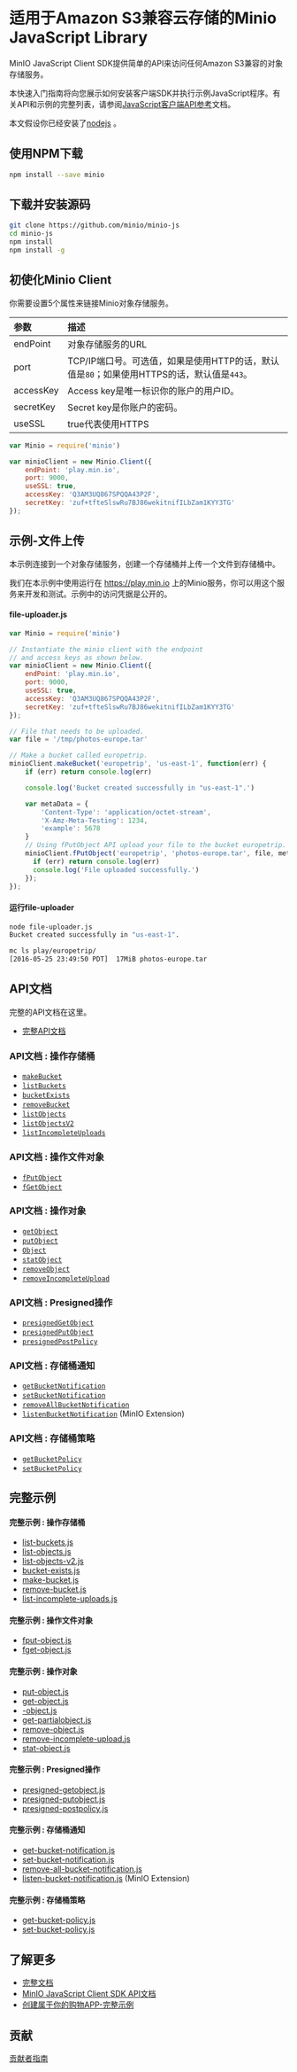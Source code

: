 # 适用于Amazon S3兼容云存储的Minio JavaScript Library

MinIO JavaScript Client SDK提供简单的API来访问任何Amazon S3兼容的对象存储服务。

本快速入门指南将向您展示如何安装客户端SDK并执行示例JavaScript程序。有关API和示例的完整列表，请参阅[JavaScript客户端API参考](http://docs.minio.org.cn/docs/master/javascript-client-api-reference)文档。

本文假设你已经安装了[nodejs](http://nodejs.org/) 。

## 使用NPM下载

```sh
npm install --save minio
```

## 下载并安装源码

```sh
git clone https://github.com/minio/minio-js
cd minio-js
npm install
npm install -g
```

## 初使化Minio Client

你需要设置5个属性来链接Minio对象存储服务。

| 参数      | 描述                                                         |
| :-------- | :----------------------------------------------------------- |
| endPoint  | 对象存储服务的URL                                            |
| port      | TCP/IP端口号。可选值，如果是使用HTTP的话，默认值是`80`；如果使用HTTPS的话，默认值是`443`。 |
| accessKey | Access key是唯一标识你的账户的用户ID。                       |
| secretKey | Secret key是你账户的密码。                                   |
| useSSL    | true代表使用HTTPS                                            |

```js
var Minio = require('minio')

var minioClient = new Minio.Client({
    endPoint: 'play.min.io',
    port: 9000,
    useSSL: true,
    accessKey: 'Q3AM3UQ867SPQQA43P2F',
    secretKey: 'zuf+tfteSlswRu7BJ86wekitnifILbZam1KYY3TG'
});
```

## 示例-文件上传

本示例连接到一个对象存储服务，创建一个存储桶并上传一个文件到存储桶中。

我们在本示例中使用运行在 https://play.min.io 上的Minio服务，你可以用这个服务来开发和测试。示例中的访问凭据是公开的。

#### file-uploader.js

```js
var Minio = require('minio')

// Instantiate the minio client with the endpoint
// and access keys as shown below.
var minioClient = new Minio.Client({
    endPoint: 'play.min.io',
    port: 9000,
    useSSL: true,
    accessKey: 'Q3AM3UQ867SPQQA43P2F',
    secretKey: 'zuf+tfteSlswRu7BJ86wekitnifILbZam1KYY3TG'
});

// File that needs to be uploaded.
var file = '/tmp/photos-europe.tar'

// Make a bucket called europetrip.
minioClient.makeBucket('europetrip', 'us-east-1', function(err) {
    if (err) return console.log(err)

    console.log('Bucket created successfully in "us-east-1".')

    var metaData = {
        'Content-Type': 'application/octet-stream',
        'X-Amz-Meta-Testing': 1234,
        'example': 5678
    }
    // Using fPutObject API upload your file to the bucket europetrip.
    minioClient.fPutObject('europetrip', 'photos-europe.tar', file, metaData, function(err, etag) {
      if (err) return console.log(err)
      console.log('File uploaded successfully.')
    });
});
```

#### 运行file-uploader

```sh
node file-uploader.js
Bucket created successfully in "us-east-1".

mc ls play/europetrip/
[2016-05-25 23:49:50 PDT]  17MiB photos-europe.tar
```

## API文档

完整的API文档在这里。

- [完整API文档](http://docs.minio.org.cn/docs/master/javascript-client-api-reference)

### API文档 : 操作存储桶

- [`makeBucket`](http://docs.minio.org.cn/docs/master/javascript-client-api-reference#makeBucket)
- [`listBuckets`](http://docs.minio.org.cn/docs/master/javascript-client-api-reference#listBuckets)
- [`bucketExists`](http://docs.minio.org.cn/docs/master/javascript-client-api-reference#bucketExists)
- [`removeBucket`](http://docs.minio.org.cn/docs/master/javascript-client-api-reference#removeBucket)
- [`listObjects`](http://docs.minio.org.cn/docs/master/javascript-client-api-reference#listObjects)
- [`listObjectsV2`](http://docs.minio.org.cn/docs/master/javascript-client-api-reference#listObjectsV2)
- [`listIncompleteUploads`](http://docs.minio.org.cn/docs/master/javascript-client-api-reference#listIncompleteUploads)

### API文档 : 操作文件对象

- [`fPutObject`](http://docs.minio.org.cn/docs/master/javascript-client-api-reference#fPutObject)
- [`fGetObject`](http://docs.minio.org.cn/docs/master/javascript-client-api-reference#fGetObject)

### API文档 : 操作对象

- [`getObject`](http://docs.minio.org.cn/docs/master/javascript-client-api-reference#getObject)
- [`putObject`](http://docs.minio.org.cn/docs/master/javascript-client-api-reference#putObject)
- [`Object`](http://docs.minio.org.cn/docs/master/javascript-client-api-reference#Object)
- [`statObject`](http://docs.minio.org.cn/docs/master/javascript-client-api-reference#statObject)
- [`removeObject`](http://docs.minio.org.cn/docs/master/javascript-client-api-reference#removeObject)
- [`removeIncompleteUpload`](http://docs.minio.org.cn/docs/master/javascript-client-api-reference#removeIncompleteUpload)

### API文档 :  Presigned操作

- [`presignedGetObject`](http://docs.minio.org.cn/docs/master/javascript-client-api-reference#presignedGetObject)
- [`presignedPutObject`](http://docs.minio.org.cn/docs/master/javascript-client-api-reference#presignedPutObject)
- [`presignedPostPolicy`](http://docs.minio.org.cn/docs/master/javascript-client-api-reference#presignedPostPolicy)

### API文档 : 存储桶通知

- [`getBucketNotification`](http://docs.minio.org.cn/docs/master/javascript-client-api-reference#getBucketNotification)
- [`setBucketNotification`](http://docs.minio.org.cn/docs/master/javascript-client-api-reference#setBucketNotification)
- [`removeAllBucketNotification`](http://docs.minio.org.cn/docs/master/javascript-client-api-reference#removeAllBucketNotification)
- [`listenBucketNotification`](http://docs.minio.org.cn/docs/master/javascript-client-api-reference#listenBucketNotification) (MinIO Extension)

### API文档 : 存储桶策略

- [`getBucketPolicy`](http://docs.minio.org.cn/docs/master/javascript-client-api-reference#getBucketPolicy)
- [`setBucketPolicy`](http://docs.minio.org.cn/docs/master/javascript-client-api-reference#setBucketPolicy)

## 完整示例

#### 完整示例 : 操作存储桶

- [list-buckets.js](https://github.com/minio/minio-js/blob/master/examples/list-buckets.js)
- [list-objects.js](https://github.com/minio/minio-js/blob/master/examples/list-objects.js)
- [list-objects-v2.js](https://github.com/minio/minio-js/blob/master/examples/list-objects-v2.js)
- [bucket-exists.js](https://github.com/minio/minio-js/blob/master/examples/bucket-exists.js)
- [make-bucket.js](https://github.com/minio/minio-js/blob/master/examples/make-bucket.js)
- [remove-bucket.js](https://github.com/minio/minio-js/blob/master/examples/remove-bucket.js)
- [list-incomplete-uploads.js](https://github.com/minio/minio-js/blob/master/examples/list-incomplete-uploads.js)

#### 完整示例 : 操作文件对象

- [fput-object.js](https://github.com/minio/minio-js/blob/master/examples/fput-object.js)
- [fget-object.js](https://github.com/minio/minio-js/blob/master/examples/fget-object.js)

#### 完整示例 : 操作对象

- [put-object.js](https://github.com/minio/minio-js/blob/master/examples/put-object.js)
- [get-object.js](https://github.com/minio/minio-js/blob/master/examples/get-object.js)
- [-object.js](https://github.com/minio/minio-js/blob/master/examples/-object.js)
- [get-partialobject.js](https://github.com/minio/minio-js/blob/master/examples/get-partialobject.js)
- [remove-object.js](https://github.com/minio/minio-js/blob/master/examples/remove-object.js)
- [remove-incomplete-upload.js](https://github.com/minio/minio-js/blob/master/examples/remove-incomplete-upload.js)
- [stat-object.js](https://github.com/minio/minio-js/blob/master/examples/stat-object.js)

#### 完整示例 : Presigned操作

- [presigned-getobject.js](https://github.com/minio/minio-js/blob/master/examples/presigned-getobject.js)
- [presigned-putobject.js](https://github.com/minio/minio-js/blob/master/examples/presigned-putobject.js)
- [presigned-postpolicy.js](https://github.com/minio/minio-js/blob/master/examples/presigned-postpolicy.js)

#### 完整示例 : 存储桶通知

- [get-bucket-notification.js](https://github.com/minio/minio-js/blob/master/examples/get-bucket-notification.js)
- [set-bucket-notification.js](https://github.com/minio/minio-js/blob/master/examples/set-bucket-notification.js)
- [remove-all-bucket-notification.js](https://github.com/minio/minio-js/blob/master/examples/remove-all-bucket-notification.js)
- [listen-bucket-notification.js](https://github.com/minio/minio-js/blob/master/examples/minio/listen-bucket-notification.js) (MinIO Extension)

#### 完整示例 : 存储桶策略

- [get-bucket-policy.js](https://github.com/minio/minio-js/blob/master/examples/get-bucket-policy.js)
- [set-bucket-policy.js](https://github.com/minio/minio-js/blob/master/examples/set-bucket-policy.js)

## 了解更多

- [完整文档](http://docs.minio.org.cn)
- [MinIO JavaScript Client SDK API文档](http://docs.minio.org.cn/docs/master/javascript-client-api-reference)
- [创建属于你的购物APP-完整示例](https://github.com/minio/minio-js-store-app)

## 贡献

[贡献者指南](https://github.com/minio/minio-js/blob/master/CONTRIBUTING.md)